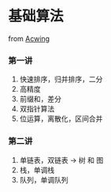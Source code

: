 # 基础算法

from [Acwing](https://www.acwing.com/activity/content/punch_the_clock/11/)

### 第一讲
1. 快速排序，归并排序，二分
2. 高精度
3. 前缀和，差分
4. 双指针算法
5. 位运算，离散化，区间合并

### 第二讲
1. 单链表，双链表 -> 树 和 图
2. 栈，单调栈
3. 队列，单调队列
